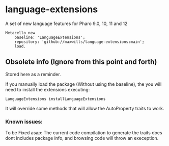 # language-extensions
A set of new language features for Pharo 9.0, 10, 11 and 12

```Smalltalk
Metacello new
    baseline: 'LanguageExtensions';
    repository: 'github://maxwills/language-extensions:main';
    load.
```


## Obsolete info (Ignore from this point and forth)

Stored here as a reminder.

If you manually load the package (Without using the baseline), the you will need to install the extensions executing:

```Smalltalk
LanguageExtensions installLanguageExtensions
```

It will override some methods that will allow the AutoProperty traits to work.


### Known issues:

To be Fixed asap: The current code compilation to generate the traits does dont includes package info, and browsing code will throw an exeception.
